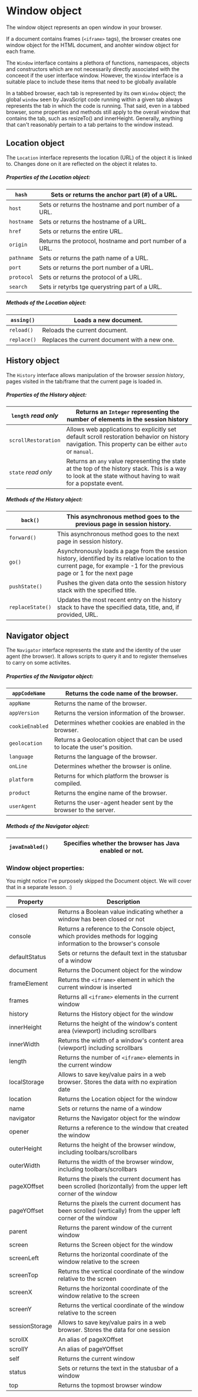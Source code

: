 # Window object

The window object represents an open window in your browser.

If a document contains frames (`<iframe>` tags), the browser creates one window object for the HTML document, and anohter window object for each frame.

The `Window` interface contains a plethora of functions, namespaces, objects and constructors which are not necessarily directly associated with the conceeot if the user interface window. However, the `Window` interface is a suitable place to include these items that need to be globally available

In a tabbed browser, each tab is represented by its own `Window` object; the global `window` seen by JavaScript code running within a given tab always represents the tab in which the code is running. That said, even in a tabbed browser, some properties and methods still apply to the overall window that contains the tab, such as resizeTo() and innerHeight. Generally, anything that can't reasonably pertain to a tab pertains to the window instead.

## Location object

The `Location` interface represents the location (URL) of the object it is linked to. Changes done on it are reflected on the object it relates to.

##### Properties of the Location object:

| `hash`     | Sets or returns the anchor part (#) of a URL.            |
| ---------- | -------------------------------------------------------- |
| `host`     | Sets or returns the hostname and port number of a URL.   |
| `hostname` | Sets or returns the hostname of a URL.                   |
| `href`     | Sets or returns the entire URL.                          |
| `origin`   | Returns the protocol, hostname and port number of a URL. |
| `pathname` | Sets or returns the path name of a URL.                  |
| `port`     | Sets or returns the port number of a URL.                |
| `protocol` | Sets or returns the protocol of a URL.                   |
| `search`   | Sets ir retyrbs tge querystring part of a URL.           |

##### Methods of the Location object:

| `assing()`  | Loads a new document.                         |
| ----------- | --------------------------------------------- |
| `reload()`  | Reloads the current document.                 |
| `replace()` | Replaces the current document with a new one. |

## History object

The `History` interface allows manipulation of the browser _session history_, pages visited in the tab/frame that the current page is loaded in.

##### Properties of the History object:

| `length` _read only_ | Returns an `Integer` representing the number of elements in the session history                                                                                |
| -------------------- | -------------------------------------------------------------------------------------------------------------------------------------------------------------- |
| `scrollRestoration`  | Allows web applications to explicitly set default scroll restoration behavior on history navigation. This property can be either `auto` or `manual`.           |
| `state` _read only_  | Returns an `any` value representing the state at the top of the history stack. This is a way to look at the state without having to wait for a popstate event. |

##### Methods of the History object:

| `back()`         | This asynchronous method goes to the previous page in session history.                                                                                                     |
| ---------------- | -------------------------------------------------------------------------------------------------------------------------------------------------------------------------- |
| `forward()`      | This asynchronous method goes to the next page in session history.                                                                                                         |
| `go()`           | Asynchronously loads a page from the session history, identified by its relative location to the current page, for example -1 for the previous page or 1 for the next page |
| `pushState()`    | Pushes the given data onto the session history stack with the specified title.                                                                                             |
| `replaceState()` | Updates the most recent entry on the history stack to have the specified data, title, and, if provided, URL.                                                               |

## Navigator object

The `Navigator` interface represents the state and the identity of the user agent (the browser). It allows scripts to query it and to register themselves to carry on some activites.

##### Properties of the Navigator object:

| `appCodeName`   | Returns the code name of the browser.                                        |
| --------------- | ---------------------------------------------------------------------------- |
| `appName`       | Returns the name of the browser.                                             |
| `appVersion`    | Returns the version information of the browser.                              |
| `cookieEnabled` | Determines whether cookies are enabled in the browser.                       |
| `geolocation`   | Returns a Geolocation object that can be used to locate the user's position. |
| `language`      | Returns the language of the browser.                                         |
| `onLine`        | Determines whether the browser is online.                                    |
| `platform`      | Returns for which platform the browser is compiled.                          |
| `product`       | Returns the engine name of the browser.                                      |
| `userAgent`     | Returns the user-agent header sent by the browser to the server.             |

##### Methods of the Navigator object:

| `javaEnabled()` | Specifies whether the browser has Java enabled or not. |
| --------------- | ------------------------------------------------------ |

### Window object properties:

You might notice I've purposely skipped the Document object. We will cover that in a separate lesson. :)

| **Property**   | **Description**                                                                                                    |
| -------------- | ------------------------------------------------------------------------------------------------------------------ |
| closed         | Returns a Boolean value indicating whether a window has been closed or not                                         |
| console        | Returns a reference to the Console object, which provides methods for logging information to the browser's console |
| defaultStatus  | Sets or returns the default text in the statusbar of a window                                                      |
| document       | Returns the Document object for the window                                                                         |
| frameElement   | Returns the `<iframe>` element in which the current window is inserted                                             |
| frames         | Returns all `<iframe>` elements in the current window                                                              |
| history        | Returns the History object for the window                                                                          |
| innerHeight    | Returns the height of the window's content area (viewport) including scrollbars                                    |
| innerWidth     | Returns the width of a window's content area (viewport) including scrollbars                                       |
| length         | Returns the number of `<iframe>` elements in the current window                                                    |
| localStorage   | Allows to save key/value pairs in a web browser. Stores the data with no expiration date                           |
| location       | Returns the Location object for the window                                                                         |
| name           | Sets or returns the name of a window                                                                               |
| navigator      | Returns the Navigator object for the window                                                                        |
| opener         | Returns a reference to the window that created the window                                                          |
| outerHeight    | Returns the height of the browser window, including toolbars/scrollbars                                            |
| outerWidth     | Returns the width of the browser window, including toolbars/scrollbars                                             |
| pageXOffset    | Returns the pixels the current document has been scrolled (horizontally) from the upper left corner of the window  |
| pageYOffset    | Returns the pixels the current document has been scrolled (vertically) from the upper left corner of the window    |
| parent         | Returns the parent window of the current window                                                                    |
| screen         | Returns the Screen object for the window                                                                           |
| screenLeft     | Returns the horizontal coordinate of the window relative to the screen                                             |
| screenTop      | Returns the vertical coordinate of the window relative to the screen                                               |
| screenX        | Returns the horizontal coordinate of the window relative to the screen                                             |
| screenY        | Returns the vertical coordinate of the window relative to the screen                                               |
| sessionStorage | Allows to save key/value pairs in a web browser. Stores the data for one session                                   |
| scrollX        | An alias of pageXOffset                                                                                            |
| scrollY        | An alias of pageYOffset                                                                                            |
| self           | Returns the current window                                                                                         |
| status         | Sets or returns the text in the statusbar of a window                                                              |
| top            | Returns the topmost browser window                                                                                 |

